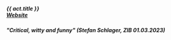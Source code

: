 ##### **{{ act.title }}** <br> <a target="_blank" rel="noopener noreferrer" href="http://www.andyman.wien/">Website</a>
##### *"Critical, witty and funny"* (Stefan Schlager,  ZIB 01.03.2023)
